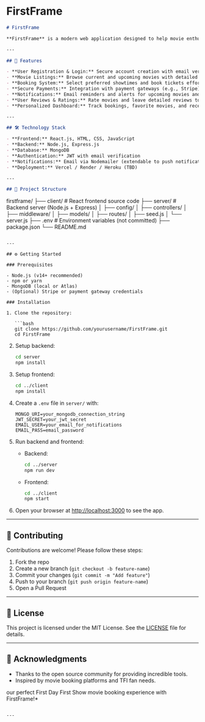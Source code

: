 # FirstFrame


```markdown
# FirstFrame

**FirstFrame** is a modern web application designed to help movie enthusiasts — especially fans of the Telugu Film Industry (TFI) — never miss booking tickets for First Day First Show (FDFS) movies. The platform allows users to quickly browse, book movie tickets, get timely notifications, and share reviews to enhance their movie-watching experience.

---

## 🚀 Features

- **User Registration & Login:** Secure account creation with email verification.
- **Movie Listings:** Browse current and upcoming movies with detailed info including genres, showtimes, and posters.
- **Booking System:** Select preferred showtimes and book tickets effortlessly.
- **Secure Payments:** Integration with payment gateways (e.g., Stripe) for smooth transactions.
- **Notifications:** Email reminders and alerts for upcoming movies and ticket availability.
- **User Reviews & Ratings:** Rate movies and leave detailed reviews to share opinions.
- **Personalized Dashboard:** Track bookings, favorite movies, and receive customized alerts.

---

## 🛠️ Technology Stack

- **Frontend:** React.js, HTML, CSS, JavaScript
- **Backend:** Node.js, Express.js
- **Database:** MongoDB
- **Authentication:** JWT with email verification
- **Notifications:** Email via Nodemailer (extendable to push notifications)
- **Deployment:** Vercel / Render / Heroku (TBD)

---

## 📁 Project Structure

```

firstframe/
├── client/           # React frontend source code
├── server/           # Backend server (Node.js + Express)
│   ├── config/
│   ├── controllers/
│   ├── middleware/
│   ├── models/
│   ├── routes/
│   ├── seed.js
│   └── server.js
├── .env              # Environment variables (not committed)
├── package.json
└── README.md

````

---

## ⚙️ Getting Started

### Prerequisites

- Node.js (v14+ recommended)
- npm or yarn
- MongoDB (local or Atlas)
- (Optional) Stripe or payment gateway credentials

### Installation

1. Clone the repository:

   ```bash
   git clone https://github.com/yourusername/FirstFrame.git
   cd FirstFrame
````

2. Setup backend:

   ```bash
   cd server
   npm install
   ```

3. Setup frontend:

   ```bash
   cd ../client
   npm install
   ```

4. Create a `.env` file in `server/` with:

   ```
   MONGO_URI=your_mongodb_connection_string
   JWT_SECRET=your_jwt_secret
   EMAIL_USER=your_email_for_notifications
   EMAIL_PASS=email_password
   ```

5. Run backend and frontend:

   * Backend:

     ```bash
     cd ../server
     npm run dev
     ```

   * Frontend:

     ```bash
     cd ../client
     npm start
     ```

6. Open your browser at [http://localhost:3000](http://localhost:3000) to see the app.

---

## 🤝 Contributing

Contributions are welcome! Please follow these steps:

1. Fork the repo
2. Create a new branch (`git checkout -b feature-name`)
3. Commit your changes (`git commit -m "Add feature"`)
4. Push to your branch (`git push origin feature-name`)
5. Open a Pull Request

---

## 📄 License

This project is licensed under the MIT License. See the [LICENSE](LICENSE) file for details.

---

## 🙏 Acknowledgments

* Thanks to the open source community for providing incredible tools.
* Inspired by movie booking platforms and TFI fan needs.

our perfect First Day First Show movie booking experience with FirstFrame!*

```

---


```
